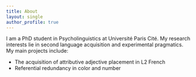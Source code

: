 ```yaml
---
title: About
layout: single
author_profile: true
---
```


I am a PhD student in Psycholinguistics at Université Paris Cité. My research interests lie in second language acquisition and experimental pragmatics. My main projects include:

- The acquisition of attributive adjective placement in L2 French
- Referential redundancy in color and number

